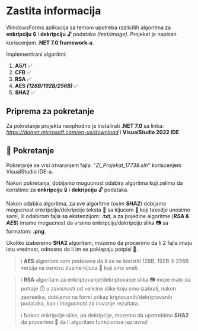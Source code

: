 # Zastita informacija

WindowsForms aplikacija sa temom upotreba razlicitih algoritma za **enkripciju** :lock: i **dekripciju** :unlock: podataka *(text/image)*. Projekat je napisan koriscenjem **.NET 7.0 framework-a**.

Implementirani algoritmi:
1. **A5/1** :white_check_mark:
2. **CFB** :white_check_mark:
3. **RSA** :white_check_mark:
4. **AES *(128B/192B/256B)*** :white_check_mark:
5. **SHA2** :white_check_mark:

## Priprema za pokretanje

Za pokretanje projekta neophodno je instalirati **.NET 7.0** sa linka: *https://dotnet.microsoft.com/en-us/download* i **VisualStudio 2022 IDE**.

## :checkered_flag: Pokretanje

Pokretanje se vrsi otvaranjem fajla: "*ZI_Projekat_17738.sln*" koriscenjem VisualStudio IDE-a.

Nakon pokretanja, dobijamo mogucnost odabira algoritma koji zelimo da koristimo za **enkripciju** :lock: i **dekripciju** :unlock: podataka.

Nakon odabira algoritma, za sve algoritme (*osim **SHA2***) dobijamo mogucnost enkripcije/dekripcije teksta :page_facing_up: sa kljucem :key: koji takodje unosimo sami, ili odabirom fajla sa ekstenzijom: **.txt**, a za pojedine algoritme (***RSA & AES***) imamo mogucnost da vrsimo enkripciju/dekripciju slika :camera: sa formatom: **.png**.

Ukoliko izaberemo **SHA2** algoritam, mozemo da procerimo da li 2 fajla imaju istu vrednost, odnosno da li im se poklapaju potpisi :memo:.

> :information_source: **AES** algoritam sam podesava da li ce se koristiti 128B, 192B ili 256B verzija na osnovu duzine kljuca :key: koji smo uneli.

> :information_source: **RSA** algoritam za enkriptovanje/dekriptovanje slika :camera: moze malo da potraje :stopwatch: u zavisnosti od velicine slike koju smo izabrali, nakon zavrsetka, dobijamo na formi prikaz kriptovanih/dekriptovanih podataka, kao i mogucnost za cuvanje rezultata. 
>
> :information_source: Nakon enkripcije slike, pa dekripcije, mozemo da upotrebimo **SHA2** da proverimo :microscope: da li algoritam funkcionise ispravno!

